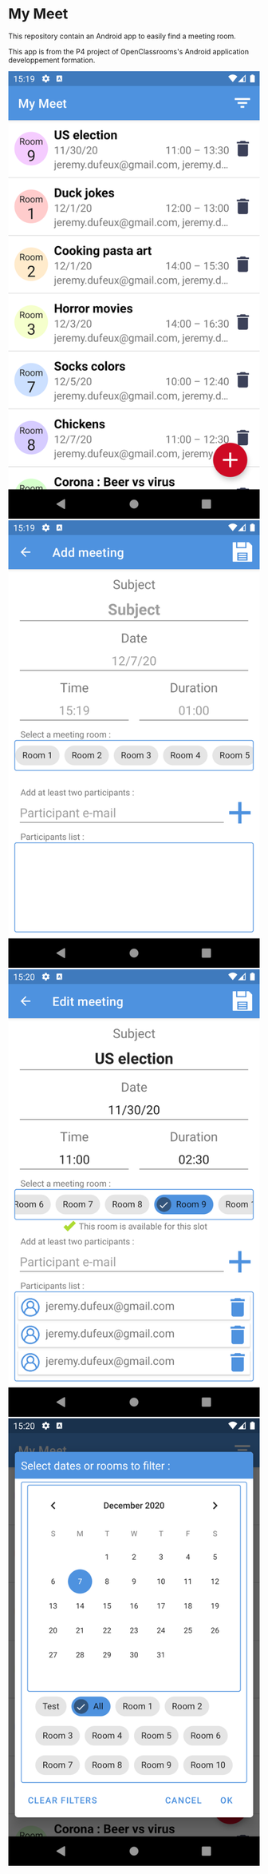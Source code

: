 # My Meet

This repository contain an Android app to easily find a meeting room.

This app is from the P4 project of OpenClassrooms's Android application developpement formation.

![List_activity.png](Screenshot/List_activity.png)
![Add_activity_add.png](Screenshot/Add_activity_add.png)
![Add_activity_edit.png](Screenshot/Add_activity_edit.png)
![Filter.png](Screenshot/Filter.png)